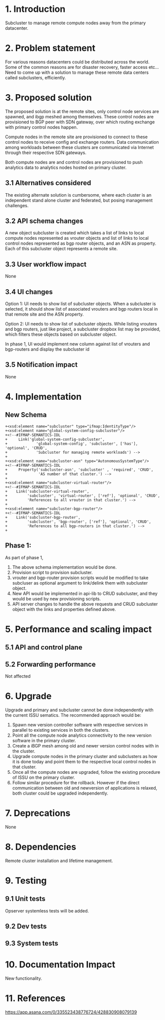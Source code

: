 # 1. Introduction
Subcluster to manage remote compute nodes away from the primary datacenter.

# 2. Problem statement
For various reasons datacenters could be distributed across the world. Some
of the common reasons are for disaster recovery, faster access etc...
Need to come up with a solution to manage these remote data centers called
subclusters, efficiently. 

# 3. Proposed solution
The proposed solution is at the remote sites, only control node services are
spawned, and ibgp meshed among themselves. These control nodes are provisioned
to BGP peer with SDN gateway, over which routing exchange with primary control
nodes happen.

Compute nodes in the remote site are provisioned to connect to these control
nodes to receive config and exchange routers. Data communication among 
workloads between these clusters are communicated via Internet through their
respective SDN gateways.

Both compute nodes are and control nodes are provisioned to push analytics data
to analytics nodes hosted on primary cluster. 

## 3.1 Alternatives considered
The existing alternate solution is cumbersome, where each cluster is an 
independent stand alone cluster and federated, but posing management challenges.

## 3.2 API schema changes
A new object subcluster is created which takes a list of links to local compute
nodes represented as vrouter objects and list of links to local control nodes
represented as bgp router objects, and an ASN as property. Each of this 
subcluster object represents a remote site. 

## 3.3 User workflow impact
None

## 3.4 UI changes
Option 1:
UI needs to show list of subcluster objects.
When a subcluster is selected, it should show list of associated vrouters and 
bgp routers local in that remote site and the ASN property.

Option 2:
UI needs to show list of subcluster objects.
While listing vrouters and bgp routers, just like project, a subcluster dropbox
list may be provided, which filters these objects based on subcluster object.

In phase 1, UI would implement new column against list of vrouters and bgp-routers
and display the subcluster id

## 3.5 Notification impact
None

# 4. Implementation
## New Schema
```
+<xsd:element name="subcluster" type="ifmap:IdentityType"/>
+<xsd:element name="global-system-config-subcluster"/>
+<!--#IFMAP-SEMANTICS-IDL
+     Link('global-system-config-subcluster',
+             'global-system-config', 'subcluster', ['has'], 'optional', 'CRUD',
+             'Subcluster for managing remote workloads') -->
+
+<xsd:element name="subcluster-asn" type="AutonomousSystemType"/>
+<!--#IFMAP-SEMANTICS-IDL
+     Property('subcluster-asn', 'subcluster' , 'required', 'CRUD',
+              'AS number of that cluster.') -->
+
+<xsd:element name="subcluster-virtual-router"/>
+<!--#IFMAP-SEMANTICS-IDL
+    Link('subcluster-virtual-router',
+         'subcluster', 'virtual-router', ['ref'], 'optional', 'CRUD',
+         'References to all vrouter in that cluster.') -->
+
+<xsd:element name="subcluster-bgp-router"/>
+<!--#IFMAP-SEMANTICS-IDL
+    Link('subcluster-bgp-router',
+         'subcluster', 'bgp-router', ['ref'], 'optional', 'CRUD',
+         'References to all bgp-routers in that cluster.') -->
+
```
## Phase 1:
As part of phase 1, 

1) The above schema implementation would be done.
2) Provision script to provision subcluster.
3) vrouter and bgp-router provision scripts would be modified to take
subcluser as optional argument to link/delink them with subcluster object. 
4) New API would be implemented in api-lib to CRUD subcluster, and they would
be used by new provisioning scripts.
5) API server changes to handle the above requests and CRUD subcluster object
with the links and properties defined above.

# 5. Performance and scaling impact
## 5.1 API and control plane

## 5.2 Forwarding performance
Not affected

# 6. Upgrade
Upgrade and primary and subcluster cannot be done independently with the current
ISSU sematics.
The recommended approach would be:
1) Spawn new version controller software with respective services in parallel
to existing services in both the clusters.
2) Point all the compute node analytics connectivity to the new version software
in the primary cluster.
3) Create a iBGP mesh among old and newer version control nodes with in the
cluster.
4) Upgrade compute nodes in the primary cluster and subclusters as how it is
done today and point them to the respective local control nodes in that cluster.
5) Once all the compute nodes are upgraded, follow the existing procedure of
ISSU on the primary cluster.
6) Follow similar procedure for the rollback.
However if the direct communication between old and newversion of applications
is relaxed, both cluster could be upgraded independently.

# 7. Deprecations
None

# 8. Dependencies
Remote cluster installation and lifetime management.

# 9. Testing
## 9.1 Unit tests
Opserver systemless tests will be added.
## 9.2 Dev tests
## 9.3 System tests

# 10. Documentation Impact
New functionality.

# 11. References
https://app.asana.com/0/335523438776724/428830908079139

